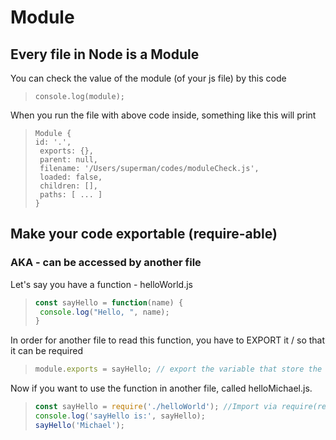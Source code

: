 # Module
## Every file in Node is a Module

You can check the value of the module (of your js file) by this code
>``` shell
>console.log(module);
>```

When you run the file with above code inside, something like this will print
>``` shell
>Module {
>id: '.',
>  exports: {},
>  parent: null,
>  filename: '/Users/superman/codes/moduleCheck.js',
>  loaded: false,
>  children: [],
>  paths: [ ... ] 
>}
>```

## Make your code exportable (require-able)
### AKA - can be accessed by another file

Let's say you have a function - helloWorld.js
>```javascript
>const sayHello = function(name) {
>  console.log("Hello, ", name);
>}
>```

In order for another file to read this function, you have to EXPORT it / so that it can be required
>``` javascript
>module.exports = sayHello; // export the variable that store the function
>```

Now if you want to use the function in another file, called helloMichael.js.
>``` javascript
>const sayHello = require('./helloWorld'); //Import via require(relative path) in this case, assume in same directory - Name of the file you require from
>console.log('sayHello is:', sayHello);
>sayHello('Michael');
>```
